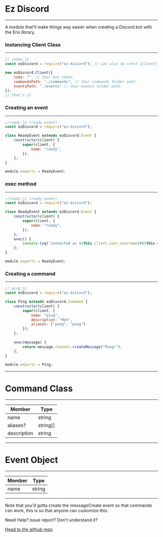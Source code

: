# Ez Discord
---
A module that'll make things way easier when creating a Discord bot with the Eris library.

### Instancing Client Class
---
```js
// index.js
const ezDiscord = require("ez-discord"); // can also do const {Client} = require("ez-discord");

new ezDiscord.Client({
    toke: "", // Your bot token.
    commandsPath: "./commands", // Your commands folder path.
    eventsPath: "./events" // Your events folder path.
});
// That's it
```

### Creating an event
---
```js
//ready.js (ready event).
const ezDiscord = require("ez-discord");

class ReadyEvent extends ezDiscord.Event {
    constructor(client) {
        super(client, {
            name: "ready",
        });
    };
}

module.exports = ReadyEvent;
```
### exec method
---
```js
//ready.js (ready event).
const ezDiscord = require("ez-discord");

class ReadyEvent extends ezDiscord.Event {
    constructor(client) {
        super(client, {
            name: "ready",
        });
    };
    exec() {
        console.log(`Connected as ${this.client.user.username}#${this.client.user.discriminator}!`);
    };
}

module.exports = ReadyEvent;
```

### Creating a command
---
```js
// ping.js
const ezDiscord = require("ez-discord");

class Ping extends ezDiscord.Command {
    constructor(client) {
        super(client, {
            name: "ping",
            description: "Meh",
            aliases: ["pung", "pong"]
        });
    };
    
    exec(message) {
        return message.channel.createMessage("Pong!");
    };
}

module.exports = Ping;
```
---
# Command Class
---
| Member | Type |
| ---------- | ---------- |
| name   | string   |
| aliases? | string[]    |
| description | string    |


---

# Event Object
---
| Member | Type |
| ---------- | ---------- |
| name   | string   |

---


Note that you'd gotta create the messageCreate event so that commands can work, this is so that anyone can customize this.


Need Help? Issue report? Don't understand it?

[Head to the github repo](https://github.com/prxvvy/ez-discord)